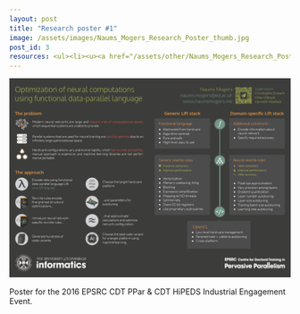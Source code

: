 ```yaml
---
layout: post
title: "Research poster #1"
image: /assets/images/Naums_Mogers_Research_Poster_thumb.jpg
post_id: 3
resources: <ul><li><u><a href="/assets/other/Naums_Mogers_Research_Poster.pdf">PDF poster (1.3 MB)</a></u></li></ul>
---
```

<a href="/assets/other/Naums_Mogers_Research_Poster.pdf"><img src="/assets/images/Naums_Mogers_Research_Poster.png" alt="PPar 2016 poster"></a>
<p> 
Poster for the 2016 EPSRC CDT PPar & CDT HiPEDS Industrial Engagement Event.</p>